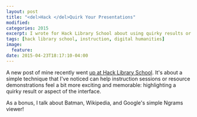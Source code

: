 ```yaml
---
layout: post
title: "<del>Hack </del>Quirk Your Presentations"
modified:
categories: 2015
excerpt: I wrote for Hack Library School about using quirky results or affordances to make your instruction sessions more engaging.
tags: [hack library school, instruction, digital humanities]
image:
  feature:
date: 2015-04-23T18:17:10-04:00
---
```


A new post of mine recently went [up at Hack Library School](http://hacklibschool.wordpress.com/2015/04/06/hack-quirk-your-demonstrations/). It's about a simple technique that I've noticed can help instruction sessions or resource demonstrations feel a bit more exciting and memorable: highlighting a quirky result or aspect of the interface.  

As a bonus, I talk about Batman, Wikipedia, and Google's simple Ngrams viewer!  